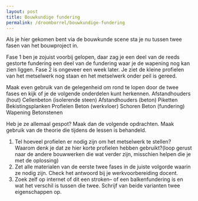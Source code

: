 ```yaml
---
layout: post
title: Bouwkundige fundering
permalink: /droomborrel/bouwkundige-fundering
---
```


Als je hier gekomen bent via de bouwkunde scene sta je nu tussen twee fasen van het bouwproject in.

Fase 1 ben je zojuist voorbij gelopen, daar zag je een deel van de reeds gestorte fundering een deel van de fundering waar je de wapening nog kan zien liggen.
Fase 2 is ongeveer een week later. Je ziet de kleine profielen van het metselwerk nog staan en het metselwerk onder peil is gereed.

Maak even gebruik van de gelegenheid om rond te lopen door de twee fases en kijk of je de volgende onderdelen kunt herkennen.
Afstandhouders (hout)			Cellenbeton (isolerende steen)
Afstandhouders (beton)			Piketten
Bekistingsplanken				Profielen
Beton (werkvloer)				Schoren
Beton (fundering)				Wapening
Betonstenen




Heb je ze allemaal gespot? Maak dan de volgende opdrachten. Maak gebruik van de theorie die tijdens de lessen is behandeld.
1) Tel hoeveel profielen er nodig zijn om het metselwerk te stellen? Waarom denk je dat ze hier korte profielen hebben gebruikt?(loop gerust naar de andere bouwwerken die wat verder zijn, misschien helpen die je met de oplossing)
2) Zet alle materialen van de eerste twee fases in de juiste volgorde waarin ze nodig zijn. Check het antwoord bij je werkvoorbereiding docent.
3) Zoek zelf op internet of dit een stroken– of een balkenfundering is en wat het verschil is tussen die twee. Schrijf van beide varianten twee eigenschappen op.
